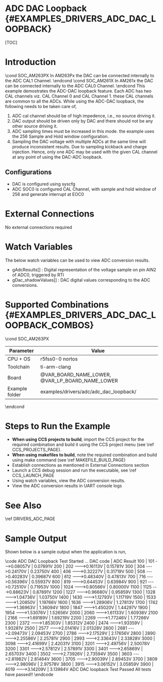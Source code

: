# ADC DAC Loopback {#EXAMPLES_DRIVERS_ADC_DAC_LOOPBACK}

[TOC]

# Introduction
\cond SOC_AM263PX
In AM263Px the DAC can be connected internally to the ADC CAL1 Channel.
\endcond
\cond SOC_AM261X
In AM261x the DAC can be connected internally to the ADC CAL0 Channel.
\endcond
This example demostrates the ADC-DAC loopback feature. Each ADC has two CAL channels viz. CAL Channel 0 and CAL Channel 1. these CAL channels are common to all the ADCs. While using the ADC-DAC loopback, the following needs to be taken care of,
1. ADC cal channel should be of high impedence, i.e., no source driving it.
2. DAC output should be driven only by DAC and there should not be any other source driving it.
3. ADC sampling times must be increased in this mode. the example uses the 256 Sample and Hold window configuration.  
4. Sampling the DAC voltage with multiple ADCs at the same time will produce inconsistent results. Due to sampling kickback and charge injection. Hence, only one ADC may be used with the given CAL channel at any point of using the DAC-ADC loopback.

## Configurations
- DAC is configured using syscfg
- ADC SOC0 is configured CAL Channel, with sample and hold window of 256 and generate interrupt at EOC0

# External Connections
No external connections required

# Watch Variables
The below watch variables can be used to view ADC conversion results.
- gAdcResults[]        : Digital representation of the voltage sample on pin AIN2 of ADC0, triggered by RTI
- gDac_shadowValues[]  : DAC digital values corresponding to the ADC conversions. 

# Supported Combinations {#EXAMPLES_DRIVERS_ADC_DAC_LOOPBACK_COMBOS}

\cond SOC_AM263PX

 Parameter      | Value
 ---------------|-----------
 CPU + OS       | r5fss0-0 nortos
 Toolchain      | ti-arm-clang
 Board          | @VAR_BOARD_NAME_LOWER, @VAR_LP_BOARD_NAME_LOWER
 Example folder | examples/drivers/adc/adc_dac_loopback/

\endcond

# Steps to Run the Example

- **When using CCS projects to build**, import the CCS project for the required combination
  and build it using the CCS project menu (see \ref CCS_PROJECTS_PAGE).
- **When using makefiles to build**, note the required combination and build using
  make command (see \ref MAKEFILE_BUILD_PAGE)
- Establish connections as mentioned in External Connections section
- Launch a CCS debug session and run the executable, see \ref CCS_LAUNCH_PAGE
- Using watch variables, view the ADC conversion results.
- View the ADC conversion results in UART console logs

# See Also

\ref DRIVERS_ADC_PAGE

# Sample Output

Shown below is a sample output when the application is run,

\code
ADC DAC Loopback Test Started ...
DAC code	|	ADC Result
	100	|	101
--->0.08057V	|	0.07891V
	200	|	202
--->0.16113V	|	0.15781V
	300	|	304
--->0.24170V	|	0.23750V
	400	|	406
--->0.32227V	|	0.31719V
	500	|	508
--->0.40283V	|	0.39687V
	600	|	612
--->0.48340V	|	0.47813V
	700	|	716
--->0.56396V	|	0.55937V
	800	|	819
--->0.64453V	|	0.63984V
	900	|	921
--->0.72510V	|	0.71953V
	1000	|	1024
--->0.80566V	|	0.80000V
	1100	|	1125
--->0.88623V	|	0.87891V
	1200	|	1227
--->0.96680V	|	0.95859V
	1300	|	1328
--->1.04736V	|	1.03750V
	1400	|	1430
--->1.12793V	|	1.11719V
	1500	|	1533
--->1.20850V	|	1.19766V
	1600	|	1636
--->1.28906V	|	1.27813V
	1700	|	1742
--->1.36963V	|	1.36094V
	1800	|	1847
--->1.45020V	|	1.44297V
	1900	|	1954
--->1.53076V	|	1.52656V
	2000	|	2060
--->1.61133V	|	1.60938V
	2100	|	2166
--->1.69189V	|	1.69219V
	2200	|	2269
--->1.77246V	|	1.77266V
	2300	|	2372
--->1.85303V	|	1.85312V
	2400	|	2474
--->1.93359V	|	1.93281V
	2500	|	2577
--->2.01416V	|	2.01328V
	2600	|	2681
--->2.09473V	|	2.09453V
	2700	|	2786
--->2.17529V	|	2.17656V
	2800	|	2890
--->2.25586V	|	2.25781V
	2900	|	2993
--->2.33643V	|	2.33828V
	3000	|	3098
--->2.41699V	|	2.42031V
	3100	|	3201
--->2.49756V	|	2.50078V
	3200	|	3301
--->2.57812V	|	2.57891V
	3300	|	3401
--->2.65869V	|	2.65703V
	3400	|	3502
--->2.73926V	|	2.73594V
	3500	|	3603
--->2.81982V	|	2.81484V
	3600	|	3705
--->2.90039V	|	2.89453V
	3700	|	3809
--->2.98096V	|	2.97578V
	3800	|	3915
--->3.06152V	|	3.05859V
	3900	|	4019
--->3.14209V	|	3.13984V
ADC DAC loopback Test Passed
All tests have passed!!
\endcode
